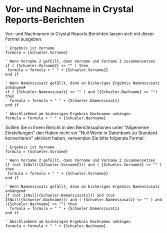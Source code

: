 # Vor- und Nachname in Crystal Reports-Berichten

Vor- und Nachnamen in Crystal Reports Berichten lassen sich mit dieser Formel ausgeben:

```
' Ergebnis ist Vorname
formula = {Schueler.Vorname}

' Wenn Vorname 2 gefüllt, dann Vorname und Vorname 2 zusammensetzen
if ( {Schueler.Vorname2} <> "" ) then
 formula = formula + " " + {Schueler.Vorname2}
end if

' Wenn Namenszusatz gefüllt, dann an bisheriges Ergebnis Namenszusatz anhängen#
if ( {Schueler.Namenszusatz} <> "" ) and ({Schueler.Nachname} <> "") then
  formula = formula + " " + {Schueler.Namenszusatz}
end if

' Abschließend am bisherigen Ergebnis Nachnamen anhängen
formula = formula + " " + {Schueler.Nachname}
```

Sollten Sie in Ihrem Bericht in den Berichtsoptionen unter "Allgemeine Einstellungen" den Haken nicht vor "Null Werte in Datenbank zu Standard konvertieren" aktiviert haben, verwenden Sie bitte folgende Formel:  

```
' Ergebnis ist Vorname
formula = {Schueler.Vorname}

' Wenn Vorname 2 gefüllt, dann Vorname und Vorname 2 zusammensetzen
if (not IsNull({Schueler.Vorname2})) and ( {Schueler.Vorname2} <> "" ) then
 formula = formula + " " + {Schueler.Vorname2}
end if

' Wenn Namenszusatz gefüllt, dann an bisheriges Ergebnis Namenszusatz anhängen#
if (not IsNull({Schueler.Namenszusatz})) and (not ISNull({Schueler.Nachname})) and ( {Schueler.Namenszusatz} <> "" ) and ({Schueler.Nachname} <> "") then
  formula = formula + " " + {Schueler.Namenszusatz}
end if

' Abschließend am bisherigen Ergebnis Nachnamen anhängen
formula = formula + " " + {Schueler.Nachname}
```



